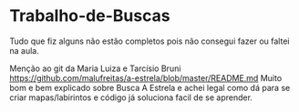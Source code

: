 # Trabalho-de-Buscas 

Tudo que fiz alguns não estão completos pois não consegui fazer ou faltei na aula.


Menção ao git da Maria Luiza e Tarcísio Bruni https://github.com/malufreitas/a-estrela/blob/master/README.md 
Muito bom e bem explicado sobre Busca A Estrela e achei legal como dá para se criar mapas/labirintos e código já soluciona facil de se aprender.



